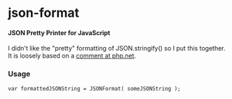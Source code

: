 json-format
==========

#### JSON Pretty Printer for JavaScript ####

I didn't like the "pretty" formatting of JSON.stringify() so I put this together. 
It is loosely based on a [comment at php.net](http://www.php.net/manual/en/function.json-encode.php#80339).


### Usage ###

	var formattedJSONString = JSONFormat( someJSONString );